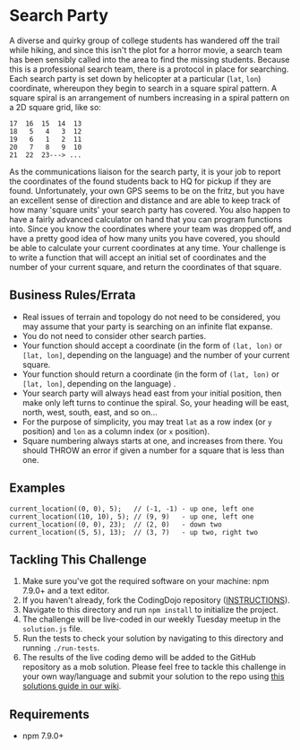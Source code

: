# Search Party

A diverse and quirky group of college students has wandered off the trail while hiking, and since this isn't the plot for a horror movie, a search team has been sensibly called into the area to find the missing students. Because this is a professional search team, there is a protocol in place for searching. Each search party is set down by helicopter at a particular (`lat`, `lon`) coordinate, whereupon they begin to search in a square spiral pattern. A square spiral is an arrangement of numbers increasing in a spiral pattern on a 2D square grid, like so:

```
17  16  15  14  13
18   5   4   3  12
19   6   1   2  11
20   7   8   9  10
21  22  23---> ...
```

As the communications liaison for the search party, it is your job to report the coordinates of the found students back to HQ for pickup if they are found. Unfortunately, your own GPS seems to be on the fritz, but you have an excellent sense of direction and distance and are able to keep track of how many 'square units' your search party has covered. You also happen to have a fairly advanced calculator on hand that you can program functions into. Since you know the coordinates where your team was dropped off, and have a pretty good idea of how many units you have covered, you should be able to calculate your current coordinates at any time. Your challenge is to write a function that will accept an initial set of coordinates and the number of your current square, and return the coordinates of that square.

## Business Rules/Errata

- Real issues of terrain and topology do not need to be considered, you may assume that your party is searching on an infinite flat expanse.
- You do not need to consider other search parties.
- Your function should accept a coordinate (in the form of `(lat, lon)` or `[lat, lon]`, depending on the language) and the number of your current square.
- Your function should return a coordinate (in the form of `(lat, lon)` or `[lat, lon]`, depending on the language) .
- Your search party will always head east from your initial position, then make only left turns to continue the spiral. So, your heading will be east, north, west, south, east, and so on...
- For the purpose of simplicity, you may treat `lat` as a row index (or `y` position) and `lon` as a column index (or `x` position).
- Square numbering always starts at one, and increases from there. You should THROW an error if given a number for a square that is less than one.

## Examples

```
current_location((0, 0), 5);   // (-1, -1) - up one, left one
current_location((10, 10), 5); // (9, 9)   - up one, left one
current_location((0, 0), 23);  // (2, 0)   - down two
current_location((5, 5), 13);  // (3, 7)   - up two, right two
```

## Tackling This Challenge

1. Make sure you've got the required software on your machine: npm 7.9.0+ and a text editor.
2. If you haven't already, fork the CodingDojo repository ([INSTRUCTIONS](https://docs.github.com/en/github/getting-started-with-github/fork-a-repo)).
3. Navigate to this directory and run `npm install` to initialize the project.
4. The challenge will be live-coded in our weekly Tuesday meetup in the `solution.js` file.
5. Run the tests to check your solution by navigating to this directory and running `./run-tests`.
6. The results of the live coding demo will be added to the GitHub repository as a mob solution. Please feel free to tackle this challenge in your own way/language and submit your solution to the repo using [this solutions guide in our wiki](https://github.com/codeconnector/CodingDojo/wiki#solutions).

## Requirements

- npm 7.9.0+
